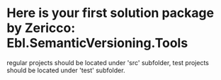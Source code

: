 # Here is your first solution package by Zericco: Ebl.SemanticVersioning.Tools

regular projects should be located under 'src' subfolder, test projects should be located under 'test' subfolder. 